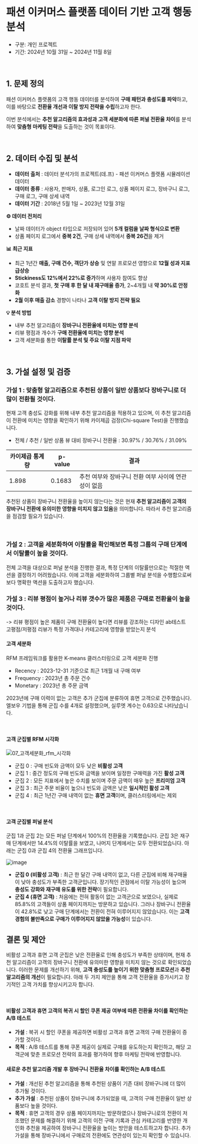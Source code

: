 # 패션 이커머스 플랫폼 데이터 기반 고객 행동 분석
- 구분: 개인 프로젝트
- 기간: 2024년 10월 31일 ~ 2024년 11월 8일

<br>

## 1. 문제 정의
패션 이커머스 플랫폼의 고객 행동 데이터를 분석하여 **구매 패턴과 충성도를 파악**하고, 이를 바탕으로 **전환율 개선과 이탈 방지 전략을 수립**하고자 한다.

이번 분석에서는 **추천 알고리즘의 효과성과 고객 세분화에 따른 퍼널 전환율 차이**를 분석하여 **맞춤형 마케팅 전략**을 도출하는 것이 목표이다.

<br>

## 2. 데이터 수집 및 분석

- **데이터 출처** : 데이터 분석가의 프로젝트(데.프) - 패션 이커머스 플랫폼 시뮬레이션 데이터
- **데이터 종류** : 사용자, 판매자, 상품, 로그인 로그, 상품 페이지 로그, 장바구니 로그, 구매 로그, 구매 상세 내역
- **데이터 기간** : 2018년 5월 1일 ~ 2023년 12월 31일

**⚙️ 데이터 전처리**
- 날짜 데이터가 object 타입으로 저장되어 있어 **5개 컬럼을 날짜 형식으로 변환**
- 상품 페이지 로그에서 **중복 2건**, 구매 상세 내역에서 **중복 26건**을 제거

**📊 최근 지표**
- 최근 1년간 **매출, 구매 건수, 객단가 상승** 및 연말 프로모션 영향으로 **12월 성과 지표 급상승**
- **Stickiness도 12%에서 22%로 증가**하며 사용자 참여도 향상
- 코호트 분석 결과, **첫 구매 후 한 달 내 재구매율 증가**, 2~4개월 내 **약 30%로 안정화**
- **2월 이후 매출 감소** 경향이 나타나 **고객 이탈 방지 전략 필요**

**💡 분석 방법**
- 내부 추천 알고리즘이 **장바구니 전환율에 미치는 영향 분석**
- 리뷰 평점과 개수가 **구매 전환율에 미치는 영향 분석**
- 고객 세분화를 통한 **이탈률 분석 및 주요 이탈 지점 파악**


<br>

## 3. 가설 설정 및 검증

### 가설 1 : 맞춤형 알고리즘으로 추천된 상품이 일반 상품보다 장바구니로 더 많이 전환될 것이다.

현재 고객 충성도 강화를 위해 내부 추천 알고리즘을 적용하고 있으며, 이 추천 알고리즘이 전환에 미치는 영향을 확인하기 위해 카이제곱 검정(Chi-square Test)을 진행했습니다.

- 전체 / 추천 / 일반 상품 뷰 대비 장바구니 전환율 : 30.97% / 30.76% / 31.09%

| 카이제곱 통계량 | p-value | 결과 |
| --- | --- | --- |
| 1.898 | 0.1683 | 추천 여부와 장바구니 전환 여부 사이에 연관성이 없음 |

추천된 상품이 장바구니 전환율을 높이지 않는다는 것은 현재 **추천 알고리즘이 고객의 장바구니 전환에 유의미한 영향을 미치지 않고 있음**을 의미합니다. 따라서 추천 알고리즘을 점검할 필요가 있습니다.

<br>

### 가설 2 : 고객을 세분화하여 이탈률을 확인해보면 특정 그룹의 구매 단계에서 이탈률이 높을 것이다.

전체 고객을 대상으로 퍼널 분석을 진행한 결과, 특정 단계의 이탈률만으로는 적절한 액션을 결정하기 어려웠습니다. 이에 고객을 세분화하여 그룹별 퍼널 분석을 수행함으로써 보다 명확한 액션을 도출하고자 했습니다.


### 가설 3 : 리뷰 평점이 높거나 리뷰 갯수가 많은 제품은 구매로 전환율이 높을 것이다.
-> 리뷰 평점이 높은 제품이 구매 전환율이 높다면 리뷰를 강조하는 디자인 ab테스트  
고평점/저평점 리뷰가 특정 가격대나 카테고리에 영향을 받았는지 분석
<br>

#### 고객 세분화

RFM 프레임워크를 활용한 K-means 클러스터링으로 고객 세분화 진행

- Recency : 2023-12-31 기준으로 최근 1개월 내 구매 여부
- Frequency : 2023년 총 주문 건수
- Monetary : 2023년 총 주문 금액

2023년에 구매 이력이 없는 고객은 추가 군집에 분류하여 휴면 고객으로 간주했습니다. 엘보우 기법을 통해 군집 수를 4개로 설정했으며, 실루엣 계수는 0.63으로 나타났습니다.

<br>

#### 고객 군집별 RFM 시각화

![07_고객세분화_rfm_시각화](https://github.com/user-attachments/assets/4f64c19a-d12f-4c37-bec0-7dab44b0b694)

- 군집 0 : 구매 빈도와 금액이 모두 낮은 **비활성 고객**
- 군집 1 : 중간 정도의 구매 빈도와 금액을 보이며 일정한 구매력을 가진 **활성 고객**
- 군집 2 : 모든 지표에서 높은 수치를 보이며 주문 금액이 매우 높은 **프리미엄 고객**
- 군집 3 : 최근 주문 비율이 높으나 빈도와 금액은 낮은 **일시적인 활성 고객**
- 군집 4 : 최근 1년간 구매 내역이 없는 **휴면 고객**이며, 클러스터링에서는 제외

<br>

#### 고객 군집별 퍼널 분석

군집 1과 군집 2는 모든 퍼널 단계에서 100%의 전환율을 기록했습니다. 군집 3은 재구매 단계에서만 14.4%의 이탈률을 보였고, 나머지 단계에서는 모두 전환되었습니다. 아래는 군집 0과 군집 4의 전환율 그래프입니다.

![image](https://github.com/user-attachments/assets/b4d07671-c606-4e7d-b354-ad0c1c7a2520)

- **군집 0 (비활성 고객)** : 최근 한 달간 구매 내역이 없고, 다른 군집에 비해 재구매율이 낮아 충성도가 부족한 고객군입니다. 장기적인 관점에서 이탈 가능성이 높으며 **충성도 강화와 재구매 유도를 위한 전략**이 필요합니다.
- **군집 4 (휴면 고객)** : 처음에는 전혀 활동이 없는 고객군으로 보였으나, 실제로 85.8%의 고객들이 상품 페이지까지는 방문하고 있습니다. 그러나 장바구니 전환율이 42.8%로 낮고 구매 단계에서는 전환이 전혀 이루어지지 않았습니다. 이는 **고객 경험의 불만족으로 구매가 이루어지지 않았을 가능성**이 있습니다.

## 결론 및 제안

비활성 고객과 휴면 고객 군집은 낮은 전환율로 인해 충성도가 부족한 상태이며, 현재 추천 알고리즘이 고객의 장바구니 전환에 유의미한 영향을 미치지 않는 것으로 확인되었습니다. 이러한 문제를 개선하기 위해, **고객 충성도를 높이기 위한 맞춤형 프로모션**과 **추천 알고리즘의 개선**이 필요합니다. 아래 두 가지 제안을 통해 고객 전환율을 증가시키고 장기적인 고객 가치를 향상시키고자 합니다.

<br>

#### 비활성 고객과 휴면 고객의 복귀 시 할인 쿠폰 제공 여부에 따른 전환율 차이를 확인하는 A/B 테스트

- **가설** : 복귀 시 할인 쿠폰을 제공하면 비활성 고객과 휴면 고객의 구매 전환율이 증가할 것이다.
- **목적** : A/B 테스트를 통해 쿠폰 제공이 실제로 구매를 유도하는지 확인하고, 해당 고객군에 맞춘 프로모션 전략의 효과를 평가하여 향후 마케팅 전략에 반영합니다.


#### 새로운 추천 알고리즘 개발 후 장바구니 전환율 차이를 확인하는 A/B 테스트

- **가설** : 개선된 추천 알고리즘을 통해 추천된 상품이 기존 대비 장바구니에 더 많이 추가될 것이다.
- **추가 가설** : 추천된 상품이 장바구니에 추가되었을 때, 고객의 구매 전환율이 일반 상품보다 높을 것이다.
- **목적** : 휴면 고객의 경우 상품 페이지까지는 방문하였으나 장바구니로의 전환이 저조했던 문제를 해결하기 위해 고객의 이전 구매 기록과 관심 카테고리를 반영한 개인화 추천을 제공하여 장바구니 전환율을 높이는 방안을 테스트하고자 합니다. 추가 가설을 통해 장바구니에서 구매로의 전환에도 연관성이 있는지 확인할 수 있습니다.
